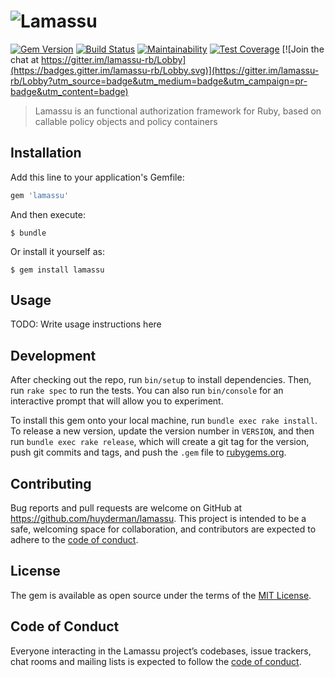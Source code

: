 # ![Lamassu](http://res.cloudinary.com/huyderman/image/upload/c_lpad,dpr_2.0,f_auto,g_center,h_150,w_888/v1523625102/lamassu)

[![Gem Version](https://badge.fury.io/rb/lamassu.svg)](https://badge.fury.io/rb/querylicious)
[![Build Status](https://travis-ci.org/huyderman/lamassu.svg?branch=master)](https://travis-ci.org/huyderman/lamassu)
[![Maintainability](https://api.codeclimate.com/v1/badges/7c9101722d70997c9d14/maintainability)](https://codeclimate.com/github/huyderman/lamassu/maintainability)
[![Test Coverage](https://api.codeclimate.com/v1/badges/7c9101722d70997c9d14/test_coverage)](https://codeclimate.com/github/huyderman/lamassu/test_coverage)
[![Join the chat at https://gitter.im/lamassu-rb/Lobby](https://badges.gitter.im/lamassu-rb/Lobby.svg)](https://gitter.im/lamassu-rb/Lobby?utm_source=badge&utm_medium=badge&utm_campaign=pr-badge&utm_content=badge)

> Lamassu is an functional authorization framework for Ruby, based on
> callable policy objects and policy containers

## Installation

Add this line to your application's Gemfile:

```ruby
gem 'lamassu'
```

And then execute:

    $ bundle

Or install it yourself as:

    $ gem install lamassu

## Usage

TODO: Write usage instructions here

## Development

After checking out the repo, run `bin/setup` to install dependencies. Then,
run `rake spec` to run the tests. You can also run `bin/console` for an
interactive prompt that will allow you to experiment.

To install this gem onto your local machine, run `bundle exec rake install`.
To release a new version, update the version number in `VERSION`, and
then run `bundle exec rake release`, which will create a git tag for the
version, push git commits and tags, and push the `.gem` file to
[rubygems.org](https://rubygems.org).

## Contributing

Bug reports and pull requests are welcome on GitHub at
https://github.com/huyderman/lamassu. This project is intended to be a safe,
welcoming space for collaboration, and contributors are expected to adhere
to the [code of conduct][code-of-conduct].

## License

The gem is available as open source under the terms of the
[MIT License](https://opensource.org/licenses/MIT).

## Code of Conduct

Everyone interacting in the Lamassu project’s codebases, issue trackers,
chat rooms and mailing lists is expected to follow the
[code of conduct][code-of-conduct].

[code-of-conduct]: https://github.com/huyderman/lamassu/blob/master/CODE_OF_CONDUCT.md

